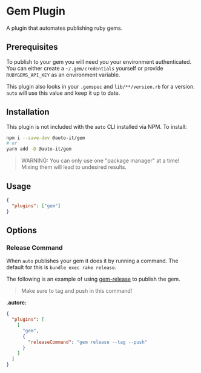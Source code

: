 # Gem Plugin

A plugin that automates publishing ruby gems.

## Prerequisites

To publish to your gem you will need you your environment authenticated.
You can either create a `~/.gem/credentials` yourself or provide `RUBYGEMS_API_KEY` as an environment variable.

This plugin also looks in your `.gemspec` and `lib/**/version.rb` for a version.
`auto` will use this value and keep it up to date.

## Installation

This plugin is not included with the `auto` CLI installed via NPM. To install:

```bash
npm i --save-dev @auto-it/gem
# or
yarn add -D @auto-it/gem
```

> WARNING: You can only use one "package manager" at a time!
> Mixing them will lead to undesired results.

## Usage

```json
{
  "plugins": ["gem"]
}
```

## Options

### Release Command

When `auto` publishes your gem it does it by running a command.
The default for this is `bundle exec rake release`.

The following is an example of using [gem-release](https://github.com/svenfuchs/gem-release) to publish the gem.

> Make sure to tag and push in this command!

**.autorc:**

```json
{
  "plugins": [
    [
      "gem",
      {
        "releaseCommand": "gem release --tag --push"
      }
    ]
  ]
}
```
